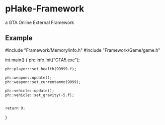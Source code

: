 # pHake-Framework
a GTA Online External Framework

Example
-----------------------------
#include "Framework/Memory/info.h"
#include "Framework/Game/game.h"
 
int main()
{
	ph::info.init("GTA5.exe");
 
	ph::player::set_health(99999.f);
 
    ph::weapon:.update();
    ph::weapon::set_currentammo(9999);
 
	ph::vehicle::update();
	ph::vehicle::set_gravity(-5.f);
       
 
	return 0;
}
